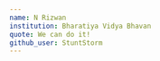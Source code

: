 ```yaml
---
name: N Rizwan
institution: Bharatiya Vidya Bhavan
quote: We can do it!
github_user: StuntStorm
---
```

